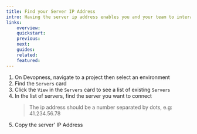 ```yaml
---
title: Find your Server IP Address
intro: Having the server ip address enables you and your team to interact with your server via Secure Shell Protocol (SSH) access or configure a Domain Name Server (DNS) record, so your users can access your applications using a domain name instead.
links:
    overview:
    quickstart:
    previous:
    next:
    guides:
    related:
    featured:
---
```


1. On Devopness, navigate to a project then select an environment
1. Find the `Servers` card
1. Click the `View` in the `Servers` card to see a list of existing `Servers`
1. In the list of servers, find the server you want to connect
    > The ip address should be a number separated by dots, e.g: 41.234.56.78
1. Copy the server' IP Address
